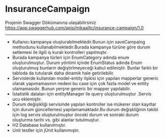 # InsuranceCampaign
Projenin Swagger Dökümanına ulaşabilirsiniz
https://app.swaggerhub.com/apis/mikaaillc/insurance-campaign/1.0

------------------------------------------------------------------

- Kullanıcı kampanya oluşturabilmektedir.Bunun için saveCampaing methodunu kullanabilmektedir.Burada kampanya türüne göre durum setlemesi ile ilgili iş kuralı kontrolleri yapılmıştır.
- Burada kampanya türleri için EnumCategory adında enum oluşturulmuştur. Durum yöntimi içinde EnumStatus adında Enum oluşturulmuş bunların değiştirlmeyeceği kabul edilmiştir. Bunlar farklı bir tabloda da tutularak daha dinamik hale getirilebilir.
- Servislerde kullanılan model-entity ilşikisi için yapılan mapperlar generic olarak yapımamasının nedeni bu case için çok fazla model ve entity olamamasıdır. Bunun yerşne generic bir mapper yapılabilir.
- İstatistik dataları için entityManager ile query oluşturulmuştur .Servis ucu eklemiştir.
- Durum değişikliği servisinde yapılan kontroller ise mükerer olan kayıtlar için durum güncellemesi yapılamamaktadır.Bu durum değişkliğinin takibi için log servis oluşturulmuştur önceki durum ve sonraki durum oluşturma tarihi vs. gibi alanlar tutulmuştur.
- H2 Database kullanılmıştır.
- Unit testler için jUnit kullanımıştır.

